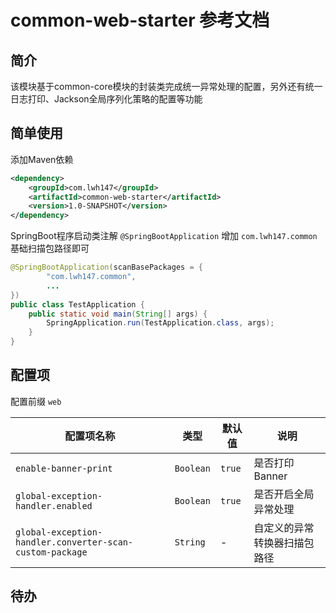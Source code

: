 # common-web-starter 参考文档

## 简介

该模块基于common-core模块的封装类完成统一异常处理的配置，另外还有统一日志打印、Jackson全局序列化策略的配置等功能

## 简单使用

添加Maven依赖

```xml
<dependency>
    <groupId>com.lwh147</groupId>
    <artifactId>common-web-starter</artifactId>
    <version>1.0-SNAPSHOT</version>
</dependency>
```

SpringBoot程序启动类注解 `@SpringBootApplication` 增加 `com.lwh147.common` 基础扫描包路径即可

```java
@SpringBootApplication(scanBasePackages = {
        "com.lwh147.common",
        ...
})
public class TestApplication {
    public static void main(String[] args) {
        SpringApplication.run(TestApplication.class, args);
    }
}
```

## 配置项

配置前缀 `web`

| 配置项名称 | 类型 | 默认值 | 说明 |
| --------- | ---- | ----- | ---- |
| `enable-banner-print` | `Boolean` | `true` | 是否打印Banner |
| `global-exception-handler.enabled` | `Boolean` | `true` | 是否开启全局异常处理 |
| `global-exception-handler.converter-scan-custom-package` | `String` | - | 自定义的异常转换器扫描包路径 |

## 待办
